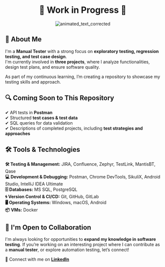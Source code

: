 


<h1 align="center">📌 Work in Progress 📌</h1>

<p align="center">
  <img src="https://github.com/user-attachments/assets/01eaf9e8-af25-497f-bba9-dfaaf03d98f9" alt="animated_text_corrected">
</p> 

## 🚀 About Me  
I'm a **Manual Tester** with a strong focus on **exploratory testing, regression testing, and test case design**.  
I'm currently involved in **three projects**, where I analyze functionalities, design test plans, and ensure software quality.  

As part of my continuous learning, I’m creating a repository to showcase my testing skills and approach.

## 🔍 Coming Soon to This Repository  
✔ API tests in **Postman**  
✔ Structured **test cases & test data**  
✔ SQL queries for data validation  
✔ Descriptions of completed projects, including **test strategies and approaches**  

## 🛠 Tools & Technologies  
**🛠️ Testing & Management:** JIRA, Confluence, Zephyr, TestLink, MantisBT, Qase  
**💻 Development & Debugging:** Postman, Chrome DevTools, SikuliX, Android Studio, IntelliJ IDEA Ultimate  
**🗄️ Databases:** MS SQL, PostgreSQL  
**🌀 Version Control & CI/CD:** Git, GitHub, GitLab  
**🖥️ Operating Systems:** Windows, macOS, Android  
**📦 VMs:** Docker  

## 🤝 I'm Open to Collaboration  
I'm always looking for opportunities to **expand my knowledge in software testing**. If you’re working on an interesting project where I can contribute as a **manual tester**, or explore automation testing, let’s connect!  

📌 Connect with me on **[LinkedIn](https://www.linkedin.com/in/daria-kurszewska-373316341/)**  

<!--
**DariaKurszewska/DariaKurszewska** is a ✨ _special_ ✨ repository because its `README.md` (this file) appears on your GitHub profile.

Here are some ideas to get you started:

- 🔭 I’m currently working on ...
- 🌱 I’m currently learning ...
- 👯 I’m looking to collaborate on ...
- 🤔 I’m looking for help with ...
- 💬 Ask me about ...
- 📫 How to reach me: ...
- 😄 Pronouns: ...
- ⚡ Fun fact: ...
-->
  

    
